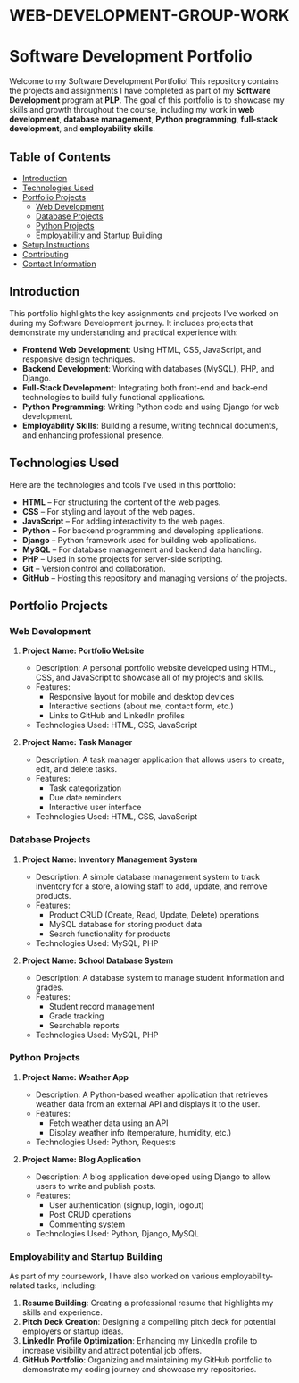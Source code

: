 # WEB-DEVELOPMENT-GROUP-WORK
# Software Development Portfolio

Welcome to my Software Development Portfolio! This repository contains the projects and assignments I have completed as part of my **Software Development** program at **PLP**. The goal of this portfolio is to showcase my skills and growth throughout the course, including my work in **web development**, **database management**, **Python programming**, **full-stack development**, and **employability skills**.

## Table of Contents
- [Introduction](#introduction)
- [Technologies Used](#technologies-used)
- [Portfolio Projects](#portfolio-projects)
  - [Web Development](#web-development)
  - [Database Projects](#database-projects)
  - [Python Projects](#python-projects)
  - [Employability and Startup Building](#employability-and-startup-building)
- [Setup Instructions](#setup-instructions)
- [Contributing](#contributing)
- [Contact Information](#contact-information)

## Introduction

This portfolio highlights the key assignments and projects I've worked on during my Software Development journey. It includes projects that demonstrate my understanding and practical experience with:
- **Frontend Web Development**: Using HTML, CSS, JavaScript, and responsive design techniques.
- **Backend Development**: Working with databases (MySQL), PHP, and Django.
- **Full-Stack Development**: Integrating both front-end and back-end technologies to build fully functional applications.
- **Python Programming**: Writing Python code and using Django for web development.
- **Employability Skills**: Building a resume, writing technical documents, and enhancing professional presence.

## Technologies Used

Here are the technologies and tools I've used in this portfolio:

- **HTML** – For structuring the content of the web pages.
- **CSS** – For styling and layout of the web pages.
- **JavaScript** – For adding interactivity to the web pages.
- **Python** – For backend programming and developing applications.
- **Django** – Python framework used for building web applications.
- **MySQL** – For database management and backend data handling.
- **PHP** – Used in some projects for server-side scripting.
- **Git** – Version control and collaboration.
- **GitHub** – Hosting this repository and managing versions of the projects.

## Portfolio Projects

### Web Development

1. **Project Name: Portfolio Website**
   - Description: A personal portfolio website developed using HTML, CSS, and JavaScript to showcase all of my projects and skills.
   - Features:
     - Responsive layout for mobile and desktop devices
     - Interactive sections (about me, contact form, etc.)
     - Links to GitHub and LinkedIn profiles
   - Technologies Used: HTML, CSS, JavaScript

2. **Project Name: Task Manager**
   - Description: A task manager application that allows users to create, edit, and delete tasks.
   - Features:
     - Task categorization
     - Due date reminders
     - Interactive user interface
   - Technologies Used: HTML, CSS, JavaScript

### Database Projects

1. **Project Name: Inventory Management System**
   - Description: A simple database management system to track inventory for a store, allowing staff to add, update, and remove products.
   - Features:
     - Product CRUD (Create, Read, Update, Delete) operations
     - MySQL database for storing product data
     - Search functionality for products
   - Technologies Used: MySQL, PHP

2. **Project Name: School Database System**
   - Description: A database system to manage student information and grades.
   - Features:
     - Student record management
     - Grade tracking
     - Searchable reports
   - Technologies Used: MySQL, PHP

### Python Projects

1. **Project Name: Weather App**
   - Description: A Python-based weather application that retrieves weather data from an external API and displays it to the user.
   - Features:
     - Fetch weather data using an API
     - Display weather info (temperature, humidity, etc.)
   - Technologies Used: Python, Requests

2. **Project Name: Blog Application**
   - Description: A blog application developed using Django to allow users to write and publish posts.
   - Features:
     - User authentication (signup, login, logout)
     - Post CRUD operations
     - Commenting system
   - Technologies Used: Python, Django, MySQL

### Employability and Startup Building

As part of my coursework, I have also worked on various employability-related tasks, including:

1. **Resume Building**: Creating a professional resume that highlights my skills and experience.
2. **Pitch Deck Creation**: Designing a compelling pitch deck for potential employers or startup ideas.
3. **LinkedIn Profile Optimization**: Enhancing my LinkedIn profile to increase visibility and attract potential job offers.
4. **GitHub Portfolio**: Organizing and maintaining my GitHub portfolio to demonstrate my coding journey and showcase my repositories.
